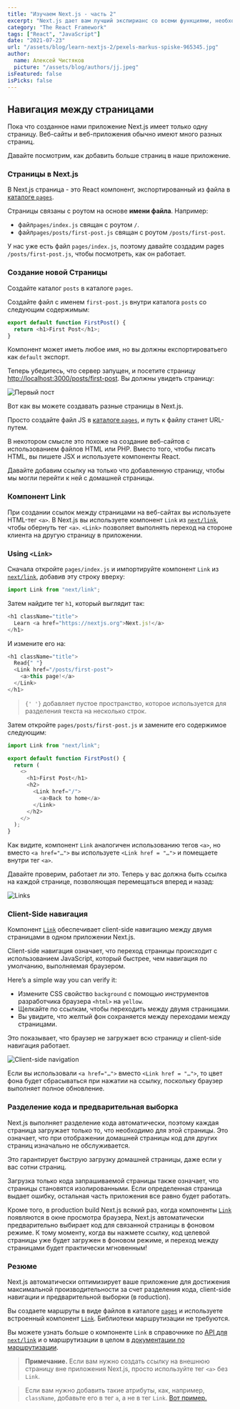 ```yaml
---
title: "Изучаем Next.js - часть 2"
excerpt: "Next.js дает вам лучший экспирианс со всеми функциями, необходимыми для разработки: гибридный статический и серверный рендеринг, поддержка TypeScript, интеллектуальное связывание, предварительная выборка маршрута и многое другое."
category: "The React Framework"
tags: ["React", "JavaScript"]
date: "2021-07-23"
url: "/assets/blog/learn-nextjs-2/pexels-markus-spiske-965345.jpg"
author:
  name: Алексей Чистяков
  picture: "/assets/blog/authors/jj.jpeg"
isFeatured: false
isPicks: false
---
```


## Навигация между страницами

Пока что созданное нами приложение Next.js имеет только одну страницу. Веб-сайты и веб-приложения обычно имеют много разных страниц.

Давайте посмотрим, как добавить больше страниц в наше приложение.

### Страницы в Next.js

В Next.js страница - это React компонент, экспортированный из файла в [каталоге `pages`](https://nextjs.org/docs/basic-features/pages).

Страницы связаны с роутом на основе **имени файла**. Например:

- файл`pages/index.js` свящан с роутом `/`.
- файл`pages/posts/first-post.js` свящан с роутом `/posts/first-post`.

У нас уже есть файл `pages/index.js`, поэтому давайте создадим pages `/posts/first-post.js`, чтобы посмотреть, как он работает.

### Создание новой Страницы

Создайте каталог `posts` в каталоге `pages`.

Создайте файл с именем `first-post.js` внутри каталога `posts` со следующим содержимым:

```js
export default function FirstPost() {
  return <h1>First Post</h1>;
}
```

Компонент может иметь любое имя, но вы должны експортироватьего как `default` экспорт.

Теперь убедитесь, что сервер запущен, и посетите страницу [http://localhost:3000/posts/first-post](http://localhost:3000/posts/first-post). Вы должны увидеть страницу:

![Первый пост](first-post.png)

Вот как вы можете создавать разные страницы в Next.js.

Просто создайте файл JS в [каталоге `pages`](https://nextjs.org/docs/basic-features/pages), и путь к файлу станет URL-путем.

В некотором смысле это похоже на создание веб-сайтов с использованием файлов HTML или PHP. Вместо того, чтобы писать HTML, вы пишете JSX и используете компоненты React.

Давайте добавим ссылку на только что добавленную страницу, чтобы мы могли перейти к ней с домашней страницы.

### Компонент Link

При создании ссылок между страницами на веб-сайтах вы используете HTML-тег `<a>`. В Next.js вы используете компонент `Link` из [`next/link`](https://nextjs.org/docs/api-reference/next/link), чтобы обернуть тег `<a>`. `<Link>` позволяет выполнять переход на стороне клиента на другую страницу в приложении.

### Using `<Link>`

Сначала откройте `pages/index.js` и импортируйте компонент `Link` из [`next/link`](https://nextjs.org/docs/api-reference/next/link), добавив эту строку вверху:

```js
import Link from "next/link";
```

Затем найдите тег `h1`, который выглядит так:

```js
<h1 className="title">
  Learn <a href="https://nextjs.org">Next.js!</a>
</h1>
```

И измените его на:

```js
<h1 className="title">
  Read{" "}
  <Link href="/posts/first-post">
    <a>this page!</a>
  </Link>
</h1>
```

> `{' '}` добавляет пустое пространство, которое используется для разделения текста на несколько строк.

Затем откройте `pages/posts/first-post.js` и замените его содержимое следующим:

```js
import Link from "next/link";

export default function FirstPost() {
  return (
    <>
      <h1>First Post</h1>
      <h2>
        <Link href="/">
          <a>Back to home</a>
        </Link>
      </h2>
    </>
  );
}
```

Как видите, компонент `Link` аналогичен использованию тегов `<a>`, но вместо `<a href="…">` вы используете `<Link href = "…">` и помещаете внутри тег `<a>`.

Давайте проверим, работает ли это. Теперь у вас должна быть ссылка на каждой странице, позволяющая перемещаться вперед и назад:

![Links](links.gif)

### Client-Side навигация

Компонент [`Link`](https://nextjs.org/docs/api-reference/next/link) обеспечивает client-side навигацию между двумя страницами в одном приложении Next.js.

Client-side навигация означает, что переход страницы происходит с использованием JavaScript, который быстрее, чем навигация по умолчанию, выполняемая браузером.

Here’s a simple way you can verify it:

- Измените CSS свойство `background` с помощью инструментов разработчика браузера `<html>` на `yellow`.
- Щелкайте по ссылкам, чтобы переходить между двумя страницами.
- Вы увидите, что желтый фон сохраняется между переходами между страницами.

Это показывает, что браузер не загружает всю страницу и client-side навигация работает.

![Client-side navigation](client-side.gif)

Если вы использовали `<a href="…">` вместо `<Link href = "…">`, то цвет фона будет сбрасываться при нажатии на ссылку, поскольку браузер выполняет полное обновление.

### Разделение кода и предварительная выборка

Next.js выполняет разделение кода автоматически, поэтому каждая страница загружает только то, что необходимо для этой страницы. Это означает, что при отображении домашней страницы код для других страниц изначально не обслуживается.

Это гарантирует быструю загрузку домашней страницы, даже если у вас сотни страниц.

Загрузка только кода запрашиваемой страницы также означает, что страницы становятся изолированными. Если определенная страница выдает ошибку, остальная часть приложения все равно будет работать.

Кроме того, в production build Next.js всякий раз, когда компоненты [`Link`](https://nextjs.org/docs/api-reference/next/link) появляются в окне просмотра браузера, Next.js автоматически предварительно выбирает код для связанной страницы в фоновом режиме. К тому моменту, когда вы нажмете ссылку, код целевой страницы уже будет загружен в фоновом режиме, и переход между страницами будет практически мгновенным!

### Резюме

Next.js автоматически оптимизирует ваше приложение для достижения максимальной производительности за счет разделения кода, client-side навигации и предварительной выборки (в roduction).

Вы создаете маршруты в виде файлов в каталоге [`pages`](https://nextjs.org/docs/basic-features/pages) и используете встроенный компонент [`Link`](https://nextjs.org/docs/api-reference/next/link). Библиотеки маршрутизации не требуются.

Вы можете узнать больше о компоненте `Link` в справочнике по [API для `next/link`](https://nextjs.org/docs/api-reference/next/link) и о маршрутизации в целом в [документации по маршрутизации](https://nextjs.org/docs/routing/introduction).

> **Примечание.** Если вам нужно создать ссылку на внешнюю страницу вне приложения Next.js, просто используйте тег `<a>` без `Link`.

> Если вам нужно добавить такие атрибуты, как, например, `className`, добавьте его в тег `a`, а не в тег `Link`. [Вот пример.](https://github.com/vercel/next-learn-starter/blob/master/snippets/link-classname-example.js)
